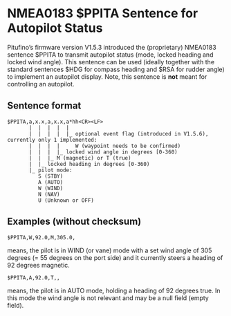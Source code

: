 # NMEA0183 $PPITA Sentence for Autopilot Status

Pitufino’s firmware version V1.5.3 introduced the (proprietary) NMEA0183 sentence $PPITA to transmit autopilot status (mode, locked heading and locked wind angle). This sentence can be used (ideally together with the standard sentences $HDG for compass heading and $RSA for rudder angle) to implement an autopilot display. Note, this sentence is **not** meant for controlling an autopilot.


## Sentence format

    $PPITA,a,x.x,a,x.x,a*hh<CR><LF>
           |  |  |  |  |
           |  |  |  |  |_ optional event flag (introduced in V1.5.6), currently only 1 implemented:
           |  |  |  |     W (waypoint needs to be confirmed) 
           |  |  |  |_ locked wind angle in degrees [0-360)
           |  |  |_ M (magnetic) or T (true)
           |  |_ locked heading in degrees [0-360)
           |_ pilot mode:
              S (STBY)
              A (AUTO)
              W (WIND)
              N (NAV)
              U (Unknown or OFF)

## Examples (without checksum)

    $PPITA,W,92.0,M,305.0,
means, the pilot is in WIND (or vane) mode with a set wind angle of 305 degrees (= 55 degrees on the port side) and it currently steers a heading of 92 degrees magnetic.
 
 

    $PPITA,A,92.0,T,,
means, the pilot is in AUTO mode, holding a heading of 92 degrees true. In this mode the wind angle is not relevant and may be a null field (empty field).
